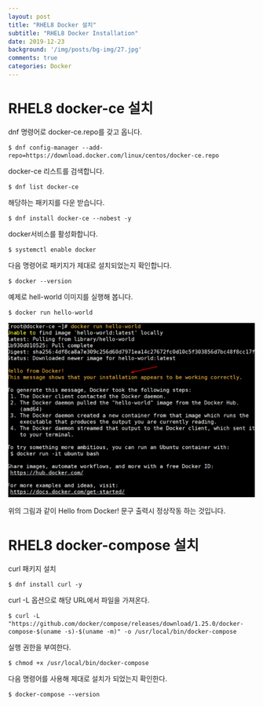 ```yaml
---
layout: post
title: "RHEL8 Docker 설치"
subtitle: "RHEL8 Docker Installation"
date: 2019-12-23
background: '/img/posts/bg-img/27.jpg'
comments: true
categories: Docker
---
```


<h1 class="section-heading2" >RHEL8 docker-ce 설치</h1>

dnf 명령어로 docker-ce.repo를 갖고 옵니다.

```shell
$ dnf config-manager --add-repo=https://download.docker.com/linux/centos/docker-ce.repo
```

docker-ce 리스트를 검색합니다.

```shell
$ dnf list docker-ce
```

해당하는 패키지를 다운 받습니다.

```shell
$ dnf install docker-ce --nobest -y
```

docker서비스를 활성화합니다.

```shell
$ systemctl enable docker
```

다음 명령어로 패키지가 제대로 설치되었는지 확인합니다.

```shell
$ docker --version
```

예제로 hell-world 이미지를 실행해 봅니다.

```shell
$ docker run hello-world
```

<div>
	<img class="img-fluid" src="/img/posts/etc/docker1.jpg">	
</div>

위의 그림과 같이 Hello from Docker! 문구 출력시 정상작동 하는 것입니다.


<h1 class="section-heading2" >RHEL8 docker-compose 설치</h1>

curl 패키지 설치

```shell
$ dnf install curl -y
```

curl -L 옵션으로 해당 URL에서 파일을 가져온다.

```shell
$ curl -L "https://github.com/docker/compose/releases/download/1.25.0/docker-compose-$(uname -s)-$(uname -m)" -o /usr/local/bin/docker-compose
```

실행 권한을 부여한다.

```shell
$ chmod +x /usr/local/bin/docker-compose
```

다음 명령어를 사용해 제대로 설치가 되었는지 확인한다.

```shell
$ docker-compose --version
```
